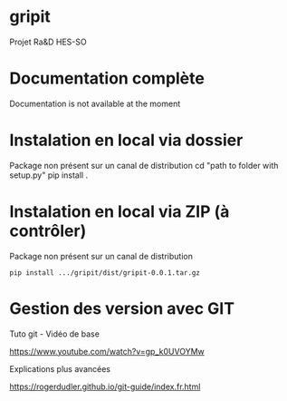 # gripit
Projet Ra&D HES-SO

# Documentation complète
Documentation is not available at the moment

# Instalation en local via dossier
Package non présent sur un canal de distribution
    cd "path to folder with setup.py"
    pip install .

# Instalation en local via ZIP (à contrôler)
Package non présent sur un canal de distribution

    pip install .../gripit/dist/gripit-0.0.1.tar.gz

# Gestion des version avec GIT
Tuto git - Vidéo de base

https://www.youtube.com/watch?v=gp_k0UVOYMw

Explications plus avancées

https://rogerdudler.github.io/git-guide/index.fr.html

